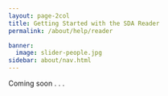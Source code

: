 ```yaml
---
layout: page-2col
title: Getting Started with the SDA Reader
permalink: /about/help/reader

banner:
  image: slider-people.jpg
sidebar: about/nav.html
---
```

Coming soon . . .
